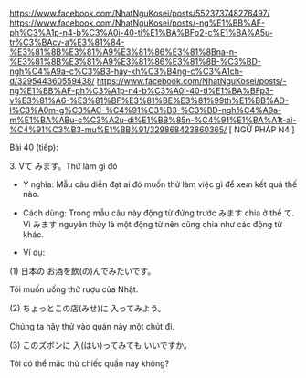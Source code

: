 

https://www.facebook.com/NhatNguKosei/posts/552373748276497/
https://www.facebook.com/NhatNguKosei/posts/-ng%E1%BB%AF-ph%C3%A1p-n4-b%C3%A0i-40-ti%E1%BA%BFp2-c%E1%BA%A5u-tr%C3%BAcv-a%E3%81%84-%E3%81%8B%E3%81%A9%E3%81%86%E3%81%8Bna-n-%E3%81%8B%E3%81%A9%E3%81%86%E3%81%8B-%C3%BD-ngh%C4%A9a-c%C3%B3-hay-kh%C3%B4ng-c%C3%A1ch-d/329544360559438/
https://www.facebook.com/NhatNguKosei/posts/-ng%E1%BB%AF-ph%C3%A1p-n4-b%C3%A0i-40-ti%E1%BA%BFp3-v%E3%81%A6-%E3%81%BF%E3%81%BE%E3%81%99th%E1%BB%AD-l%C3%A0m-g%C3%AC-%C4%91%C3%B3-%C3%BD-ngh%C4%A9a-m%E1%BA%ABu-c%C3%A2u-di%E1%BB%85n-%C4%91%E1%BA%A1t-ai-%C4%91%C3%B3-mu%E1%BB%91/329868423860365/
[ NGỮ PHÁP N4 ]





Bài 40 (tiếp):

3\. Vて みます。Thử làm gì đó

- Ý nghĩa: Mẫu câu diễn đạt ai đó muốn thử làm việc gì để xem kết quả thế nào.

- Cách dùng: Trong mẫu câu này động từ đứng trước みます chia ở thể て. Vì みます nguyên thủy là một động từ nên cũng chia như các động từ khác.

- Ví dụ:

(1) 日本の お酒を飲(の)んでみたいです。

Tôi muốn uống thử rượu của Nhật.

(2) ちょっとこの店(みせ)に 入ってみよう。

Chúng ta hãy thử vào quán này một chút đi.

(3) このズボンに 入(はい)ってみても いいですか。

Tôi có thể mặc thử chiếc quần này không?